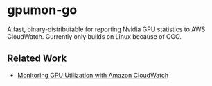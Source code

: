 # gpumon-go
A fast, binary-distributable for reporting Nvidia GPU statistics to AWS CloudWatch. Currently only builds on Linux because of CGO.

## Related Work
- [Monitoring GPU Utilization with Amazon CloudWatch](https://aws.amazon.com/blogs/machine-learning/monitoring-gpu-utilization-with-amazon-cloudwatch/)
